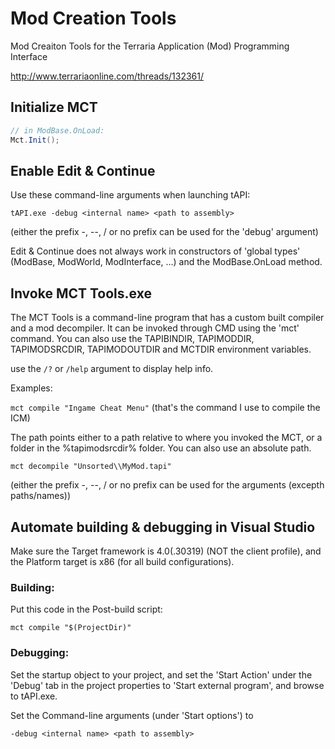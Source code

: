 # Mod Creation Tools

Mod Creaiton Tools for the Terraria Application (Mod) Programming Interface

http://www.terrariaonline.com/threads/132361/

## Initialize MCT

```csharp
// in ModBase.OnLoad:
Mct.Init();
```
    
## Enable Edit & Continue

Use these command-line arguments when launching tAPI:
    
`tAPI.exe -debug <internal name> <path to assembly>`

(either the prefix -, --, / or no prefix can be used for the 'debug' argument)

Edit & Continue does not always work in constructors of 'global types' (ModBase, ModWorld, ModInterface, ...) and the ModBase.OnLoad method.

## Invoke MCT Tools.exe

The MCT Tools is a command-line program that has a custom built compiler and a mod decompiler.
It can be invoked through CMD using the 'mct' command.
You can also use the TAPIBINDIR, TAPIMODDIR, TAPIMODSRCDIR, TAPIMODOUTDIR and MCTDIR environment variables.

use the `/?` or `/help` argument to display help info.

Examples:

`mct compile "Ingame Cheat Menu"`
(that's the command I use to compile the ICM)

The path points either to a path relative to where you invoked the MCT,
or a folder in the %tapimodsrcdir% folder. You can also use an absolute path.

`mct decompile "Unsorted\\MyMod.tapi"`

    
(either the prefix -, --, / or no prefix can be used for the arguments (excepth paths/names))

## Automate building & debugging in Visual Studio

Make sure the Target framework is 4.0(.30319) (NOT the client profile),
and the Platform target is x86 (for all build configurations).

### Building:
    
Put this code in the Post-build script:

`mct compile "$(ProjectDir)"`

### Debugging:

Set the startup object to your project,
and set the 'Start Action' under the 'Debug' tab in the project properties to 'Start external program', and browse to tAPI.exe.

Set the Command-line arguments (under 'Start options') to

`-debug <internal name> <path to assembly>`
